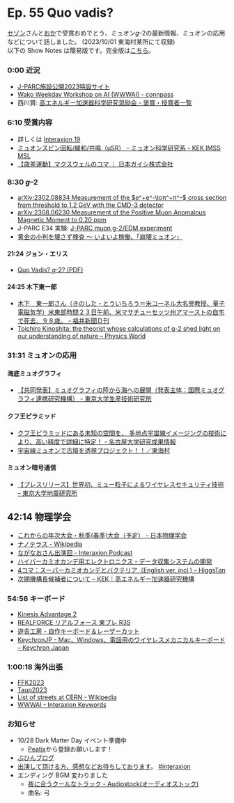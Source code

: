 # Ep. 55 Quo vadis?

[セゾン](https://twitter.com/ShowEachLow)さんと[おか](https://twitter.com/nowohyeah)で受賞おめでとう、ミュオン<i>g</i>–2の最新情報、ミュオンの応用などについて話しました。 (2023/10/01 東海村某所にて収録)  
以下の Show Notes は簡易版です。完全版は[こちら](https://interaxion-podcast.github.io/55)。

### 0:00 近況

- [J-PARC施設公開2023特設サイト](https://j-parc.jp/OPEN_HOUSE/2023/)
- [Wako Weekday Workshop on AI (WWWAI) - connpass](https://wwwai.connpass.com/)
- 西川賞: [高エネルギー加速器科学研究奨励会 - 褒賞・授賞者一覧](https://www.heas.jp/award/jusyo.html)

### 6:10 受賞内容

- 詳しくは [Interaxion 19](https://interaxion-podcast.github.io/19)
- [ミュオンスピン回転/緩和/共鳴（μSR） - ミュオン科学研究系 - KEK IMSS MSL](https://www2.kek.jp/imss/msl/muon-tour/MuSR.html)
- [【歳差運動】マクスウェルのコマ ｜ 日本ガイシ株式会社](https://site.ngk.co.jp/lab/no102/)

### 8:30 <i>g</i>–2

- [arXiv:2302.08834 Measurement of the $e^+e^-\toπ^+π^-$ cross section from threshold to 1.2 GeV with the CMD-3 detector](https://arxiv.org/abs/2302.08834)  
- [arXiv:2308.06230 Measurement of the Positive Muon Anomalous Magnetic Moment to 0.20 ppm](https://arxiv.org/abs/2308.06230)
- J-PARC E34 実験: [J-PARC muon g-2/EDM experiment](https://g-2.kek.jp/)
- [黄金の小判を壊さず検査  ～ いよいよ稼働、「崩壊ミュオン」](https://www2.kek.jp/ja/newskek/2009/janfeb/J-PARCmuon2.html)

#### 21:24 ジョン・エリス

- [Quo Vadis? <i>g</i>-2? (PDF)](https://kds.kek.jp/event/46470/contributions/238555/attachments/168400/220576/QuoVadisg-2.pdf)

#### 24:25 木下東一郎

- [木下　東一郎さん（きのした・とういちろう＝米コーネル大名誉教授、量子電磁気学）米東部時間２３日午前、米マサチューセッツ州アマーストの自宅で死去、９８歳。 - 福井新聞Ｄ刊](https://www.fukuishimbun.co.jp/articles/-/1753672)
- [Toichiro Kinoshita: the theorist whose calculations of g-2 shed light on our understanding of nature – Physics World](https://physicsworld.com/a/toichiro-kinoshita-the-theorist-whose-calculations-of-g-2-shed-light-on-our-understanding-of-nature/)  

### 31:31 ミュオンの応用

#### 海底ミュオグラフィ

- [【共同発表】ミュオグラフィの陸から海への展開（発表主体：国際ミュオグラフィ連携研究機構） - 東京大学生産技術研究所](https://www.iis.u-tokyo.ac.jp/ja/news/3515/)

#### クフ王ピラミッド

- [クフ王ピラミッドにある未知の空間を、 多地点宇宙線イメージングの技術により、高い精度で詳細に特定！ - 名古屋大学研究成果情報](https://www.nagoya-u.ac.jp/researchinfo/result/2023/03/post-469.html)
- [宇宙線ミュオンで古墳を透視プロジェクト！！／東海村](https://www.vill.tokai.ibaraki.jp/soshikikarasagasu/kyoikuiinkai/shogaigakushuka/9/1/2/8705.html)

#### ミュオン暗号通信

- [【プレスリリース】世界初、ミュー粒子によるワイヤレスセキュリティ技術 – 東京大学地震研究所](https://www.eri.u-tokyo.ac.jp/award/18137/)

## 42:14 物理学会

- [これからの年次大会・秋季(春季)大会（予定） - 日本物理学会](https://www.jps.or.jp/activities/meetings/future.php)
- [ナノテラス - Wikipedia](https://ja.wikipedia.org/wiki/%E3%83%8A%E3%83%8E%E3%83%86%E3%83%A9%E3%82%B9)
- [ながなおさん出演回 - Interaxion Podcast](https://interaxion-podcast.github.io/starring/#%E3%81%AA%E3%81%8C%E3%81%AA%E3%81%8A)
- [ハイパーカミオカンデ用エレクトロニクス・データ収集システムの開発](https://www-sk.icrr.u-tokyo.ac.jp/~hayato_s/hyperk-online.html)  
- [4コマ：スーパーカミオカンデとバクテリア（English ver. incl.) – HiggsTan](https://higgstan.com/sk-bacteria/)
- [次期機構長候補者について – KEK｜高エネルギー加速器研究機構](https://www.kek.jp/ja/notice/202309081600/)

### 54:56 キーボード

- [Kinesis Advantage 2](https://amzn.to/3QbHJA7)
- [REALFORCE リアルフォース 東プレ R3S](https://amzn.to/48LBgDj)
- [遊舎工房 - 自作キーボード＆レーザーカット](https://yushakobo.jp/)
- [KeychronJP - Mac、Windows、電話用のワイヤレスメカニカルキーボード – Keychron Japan](https://keychron.jp/)

### 1:00:18 海外出張

- [FFK2023](https://indico.cern.ch/event/1164804/)
- [Taup2023](https://taup2023.hephy.at/)
- [List of streets at CERN - Wikipedia](https://en.wikipedia.org/wiki/List_of_streets_at_CERN)
- [WWWAI - Interaxion Keywords](https://interaxion-podcast.github.io/keywords/wwwai/)

### お知らせ

- 10/28 Dark Matter Day イベント準備中
  - [Peatix](https://peatix.com/event/3724789)から登録お願いします！
- [ぶひんブログ](https://buhin-blog.blogspot.com/)
- [出演して頂ける方、感想などお待ちしております](https://interaxion-podcast.github.io/feedback/)。 [#interaxion](https://twitter.com/hashtag/interaxion)
- エンディング BGM 変わりました
  - [夜に合うクールなトラック - Audiostock(オーディオストック)](https://audiostock.jp/audio/1409484)
  - 曲名: 弓
